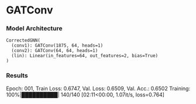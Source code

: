 # GATConv

### Model Architecture

    CorrectedGNN(
      (conv1): GATConv(1875, 64, heads=1)
      (conv2): GATConv(64, 64, heads=1)
      (lin): Linear(in_features=64, out_features=2, bias=True)
    )

### Results

Epoch: 001, Train Loss: 0.6747, Val. Loss: 0.6509, Val. Acc.: 0.6502
Training: 100%|██████████| 140/140 [02:11<00:00,  1.07it/s, loss=0.764]
